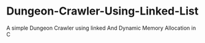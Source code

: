 # Dungeon-Crawler-Using-Linked-List
A simple Dungeon Crawler using linked And Dynamic Memory Allocation in C
